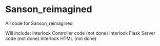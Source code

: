 # Sanson_reimagined
All code for Sanson_reimagined

Will include:
Interlock Controller code (not done)
Interlock Flask Server code (not done)
Interlock HTML (not done)

